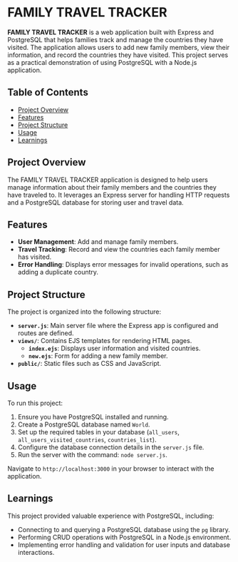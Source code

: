 # FAMILY TRAVEL TRACKER

**FAMILY TRAVEL TRACKER** is a web application built with Express and PostgreSQL that helps families track and manage the countries they have visited. The application allows users to add new family members, view their information, and record the countries they have visited. This project serves as a practical demonstration of using PostgreSQL with a Node.js application.

## Table of Contents

- [Project Overview](#project-overview)
- [Features](#features)
- [Project Structure](#project-structure)
- [Usage](#usage)
- [Learnings](#learnings)

## Project Overview

The FAMILY TRAVEL TRACKER application is designed to help users manage information about their family members and the countries they have traveled to. It leverages an Express server for handling HTTP requests and a PostgreSQL database for storing user and travel data.

## Features

- **User Management**: Add and manage family members.
- **Travel Tracking**: Record and view the countries each family member has visited.
- **Error Handling**: Displays error messages for invalid operations, such as adding a duplicate country.

## Project Structure

The project is organized into the following structure:

- **`server.js`**: Main server file where the Express app is configured and routes are defined.
- **`views/`**: Contains EJS templates for rendering HTML pages.
  - **`index.ejs`**: Displays user information and visited countries.
  - **`new.ejs`**: Form for adding a new family member.
- **`public/`**: Static files such as CSS and JavaScript.

## Usage

To run this project:

1. Ensure you have PostgreSQL installed and running.
2. Create a PostgreSQL database named `World`.
3. Set up the required tables in your database (`all_users`, `all_users_visited_countries`, `countries_list`).
4. Configure the database connection details in the `server.js` file.
5. Run the server with the command: `node server.js`.

Navigate to `http://localhost:3000` in your browser to interact with the application.

## Learnings

This project provided valuable experience with PostgreSQL, including:

- Connecting to and querying a PostgreSQL database using the `pg` library.
- Performing CRUD operations with PostgreSQL in a Node.js environment.
- Implementing error handling and validation for user inputs and database interactions.
